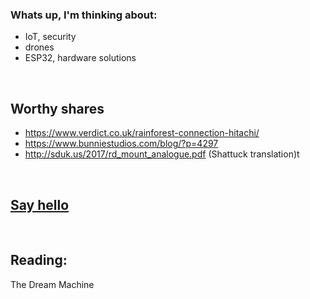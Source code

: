 ### Whats up, I'm thinking about:


- IoT, security
- drones
- ESP32, hardware solutions

<br/>


## Worthy shares

- https://www.verdict.co.uk/rainforest-connection-hitachi/
- https://www.bunniestudios.com/blog/?p=4297
- http://sduk.us/2017/rd_mount_analogue.pdf (Shattuck translation)t

<br/>

## [Say hello](https://brianjychan.com)

<br/>

## Reading:

The Dream Machine
